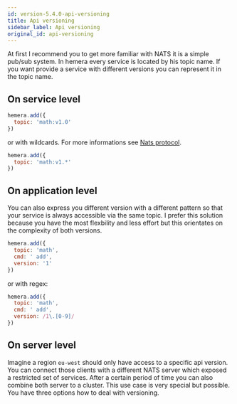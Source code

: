 ```yaml
---
id: version-5.4.0-api-versioning
title: Api versioning
sidebar_label: Api versioning
original_id: api-versioning
---
```


At first I recommend you to get more familiar with NATS it is a simple pub/sub system. In hemera every service is located by his topic name.
If you want provide a service with different versions you can represent it in the topic name.

## On service level

```js
hemera.add({
  topic: 'math:v1.0'
})
```

or with wildcards. For more informations see [Nats protocol](https://nats.io/documentation/internals/nats-protocol/).

```js
hemera.add({
  topic: 'math:v1.*'
})
```

## On application level

You can also express you different version with a different pattern so that your service is always accessible via the same topic. I prefer this solution because you have the most flexbility and less effort but this orientates on the complexity of both versions.

```js
hemera.add({
  topic: 'math',
  cmd: ' add',
  version: '1'
})
```

or with regex:

```js
hemera.add({
  topic: 'math',
  cmd: ' add',
  version: /1\.[0-9]/
})
```

## On server level

Imagine a region `eu-west` should only have access to a specific api version. You can connect those clients with a different NATS server which exposed a restricted set of services. After a certain period of time you can also combine both server to a cluster. This use case is very special but possible. You have three options how to deal with versioning.
